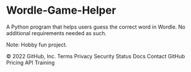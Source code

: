 # Wordle-Game-Helper
A Python program that helps users guess the correct word in Wordle.
No additional requirements needed as such.

Note: Hobby fun project.


© 2022 GitHub, Inc.
Terms
Privacy
Security
Status
Docs
Contact GitHub
Pricing
API
Training
